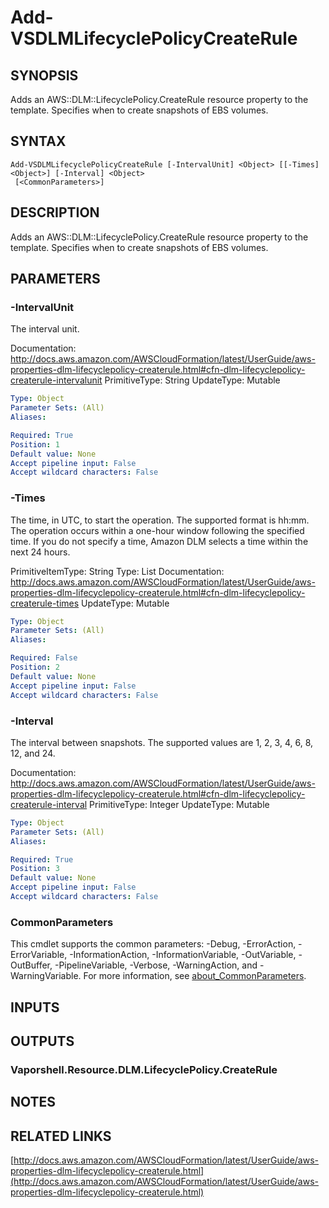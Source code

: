 # Add-VSDLMLifecyclePolicyCreateRule

## SYNOPSIS
Adds an AWS::DLM::LifecyclePolicy.CreateRule resource property to the template.
Specifies when to create snapshots of EBS volumes.

## SYNTAX

```
Add-VSDLMLifecyclePolicyCreateRule [-IntervalUnit] <Object> [[-Times] <Object>] [-Interval] <Object>
 [<CommonParameters>]
```

## DESCRIPTION
Adds an AWS::DLM::LifecyclePolicy.CreateRule resource property to the template.
Specifies when to create snapshots of EBS volumes.

## PARAMETERS

### -IntervalUnit
The interval unit.

Documentation: http://docs.aws.amazon.com/AWSCloudFormation/latest/UserGuide/aws-properties-dlm-lifecyclepolicy-createrule.html#cfn-dlm-lifecyclepolicy-createrule-intervalunit
PrimitiveType: String
UpdateType: Mutable

```yaml
Type: Object
Parameter Sets: (All)
Aliases:

Required: True
Position: 1
Default value: None
Accept pipeline input: False
Accept wildcard characters: False
```

### -Times
The time, in UTC, to start the operation.
The supported format is hh:mm.
The operation occurs within a one-hour window following the specified time.
If you do not specify a time, Amazon DLM selects a time within the next 24 hours.

PrimitiveItemType: String
Type: List
Documentation: http://docs.aws.amazon.com/AWSCloudFormation/latest/UserGuide/aws-properties-dlm-lifecyclepolicy-createrule.html#cfn-dlm-lifecyclepolicy-createrule-times
UpdateType: Mutable

```yaml
Type: Object
Parameter Sets: (All)
Aliases:

Required: False
Position: 2
Default value: None
Accept pipeline input: False
Accept wildcard characters: False
```

### -Interval
The interval between snapshots.
The supported values are 1, 2, 3, 4, 6, 8, 12, and 24.

Documentation: http://docs.aws.amazon.com/AWSCloudFormation/latest/UserGuide/aws-properties-dlm-lifecyclepolicy-createrule.html#cfn-dlm-lifecyclepolicy-createrule-interval
PrimitiveType: Integer
UpdateType: Mutable

```yaml
Type: Object
Parameter Sets: (All)
Aliases:

Required: True
Position: 3
Default value: None
Accept pipeline input: False
Accept wildcard characters: False
```

### CommonParameters
This cmdlet supports the common parameters: -Debug, -ErrorAction, -ErrorVariable, -InformationAction, -InformationVariable, -OutVariable, -OutBuffer, -PipelineVariable, -Verbose, -WarningAction, and -WarningVariable. For more information, see [about_CommonParameters](http://go.microsoft.com/fwlink/?LinkID=113216).

## INPUTS

## OUTPUTS

### Vaporshell.Resource.DLM.LifecyclePolicy.CreateRule
## NOTES

## RELATED LINKS

[http://docs.aws.amazon.com/AWSCloudFormation/latest/UserGuide/aws-properties-dlm-lifecyclepolicy-createrule.html](http://docs.aws.amazon.com/AWSCloudFormation/latest/UserGuide/aws-properties-dlm-lifecyclepolicy-createrule.html)

